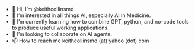 - 👋 Hi, I’m @keithcollinsmd
- 👀 I’m interested in all things AI, especially AI in Medicine.
- 🌱 I’m currently learning how to combine GPT, python, and no-code tools to produce useful working applications.
- 💞️ I’m looking to collaborate on AI agents.
- 📫 How to reach me keithcollinsmd (at) yahoo (dot) com

<!---
keithcollinsmd/keithcollinsmd is a ✨ special ✨ repository because its `README.md` (this file) appears on your GitHub profile.
You can click the Preview link to take a look at your changes.
--->
